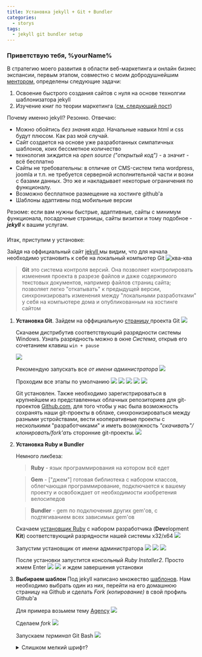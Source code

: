 ```yaml
---
title: Установка jekyll + Git + Bundler
categories: 
  - storys
tags:
  - jekyll git bundler setup
---
```



### Приветствую тебя, %yourName%
В стратегию моего развития в области веб-маркетинга и онлайн бизнес экспансии, первым этапом, совместно с моим добродушнейшим [ментором](http://rinat-enikeev.github.io/cv/ "Настоящий синьор, что тут сказать"), определены следующие задачи:
1. Освоение быстрого создания сайтов с нуля на основе технолгии шаблонизатора jekyll
1. Изучение книг по теории маркетинга ([см. следующий пост](http://ya.ru))

Почему именно jekyll?
Резонно. Отвечаю:

* Можно обойтись *без знания кода*. Начальные навыки html и css будут плюсом. Как раз мой случай.
* Сайт создается на основе уже разработанных симпатичных шаблонов, коих бессметное количество
* технология зиждится на  _open source ("открытый код")_ - а значит - всё бесплатно
* Сайты не требовательны: в отличие от CMS-систем типа wordpress, joomla и т.п. не требуется серверной исполнительной части и возни с базами данных. Это же и накладывает некоторые ограничения по функционалу. 
* Возможно бесплатное размещение на хостинге github'a
* Шаблоны адаптивны под мобильные версии

Резюме: если вам нужны быстрые, адаптивные, сайты с минимум функционала, посадочные страницы, сайты визитки и тому подобное - ***jekyll*** к вашим услугам.

###

Итак, приступим у установке:

Зайдя на оффициальный сайт <a href="https://jekyllrb.com" target="_blank" title="jekyll"> jekyll </a> мы видим, что для начала необходимо установить к себе на локальный компьютер Git
	![](/assets/img/jksetup/1.png "ква-ква")
> **Git** это система контроля версий. Она позволяет контролировать изменения проекта в разрезе файлов и даже содержимого текстовых документов, например файлов страниц сайта; позволяет легко "откатывать" к предыдущей версии, синхронизировать изменения между "локальными разработками" у себя на компьютере дома и опубликованным на хостинге сайтом

1. **Установка Git**. 
	Зайдем на оффициальную <a href="https://git-scm.com/" target="_blank">страницу </a> проекта Git 
	![](/assets/img/jksetup/2.png)

	Скачаем дистрибутив соответствующий разрядности системы Windows. Узнать разрядность можно в окне _Система_, открыв его сочетанием клавиш ``win + pause``

	![](/assets/img/jksetup/4.png)

	Рекомендую запускать все _от имени администратора_
	![](/assets/img/jksetup/5.png)

	Проходим все этапы по умолчанию 
	![](/assets/img/jksetup/6.png) ![](/assets/img/jksetup/7.png)
	![](/assets/img/jksetup/8.png) ![](/assets/img/jksetup/9.png)
	![](/assets/img/jksetup/10.png)

	Git установлен. 
	Также необходимо зарегистрироваться в крупнейшем из представленных облачных репозиториев для git-проектов [Github.com](https://github.com/ "Храни тебя бог"), для того чтобы у нас была возможность сохранять наши git-проекты в облаке, синхронизироваться между разными устройствами, вести кооперативные проекты с несколькими "разработчиками" и иметь возможность _"скачивать"/клонировать/fork'ать_ сторонние git-проекты. 
	![](/assets/img/jksetup/githubreg.png)

1. **Установка Ruby и Bundler**
	
	Немного ликбеза:
	>**Ruby** - язык программирования на котором всё едет	
	
	>**Gem** - ["джем"] готовая библиотека с набором классов, облегчающая программирование, подключается к вашему проекту и освобождает от необходимости изобретения велосипедов
	
	>**Bundler** - gem по подключения других gem'ов, с подтягиванием всех зависимых gem'ов

	Скачаем <a href="https://rubyinstaller.org/downloads/" target="_blank">установщик Ruby</a>  с набором разработчика (**Dev**elopment **Kit**) соответствующий разрядности нашей системы х32/х64
	![](/assets/img/jksetup/14.png)

	Запустим установщик от имени администратора
	![](/assets/img/jksetup/15.png) ![](/assets/img/jksetup/16.png)
	![](/assets/img/jksetup/17.png)

	После установки запустится консольный _Ruby Installer2_. Просто жмем Enter
	![](/assets/img/jksetup/18.png) ![](/assets/img/jksetup/20.png) 
	и ждем завершения установки


1. **Выбираем шаблон**
	Под jekyll написано множество [шаблонов](https://www.google.ru/search?q=jekyll+themes). Нам необходимо выбрать один из них, перейти на его домашнюю страницу на Github и 
	сделать _Fork (копирование)_  в свой профиль Github'а

	Для примера возьмем тему [Agency](http://jekyllthemes.org/themes/agency/)
	![](/assets/img/jksetup/24.png)

	Сделаем _fork_
	![](/assets/img/jksetup/25.png)



	Запускаем _терминал_ Git Bash
	![](/assets/img/jksetup/11.png)
	<details>
	<summary>Слишком мелкий шрифт?</summary>
	<p>Настройте шрифт в консоли: <br>
		Правый клик в любой обасти -> пункт "Options" -> "Text" -> "Select" </p>
	<img src="/assets/img/jksetup/13.png">	
	</details>


	